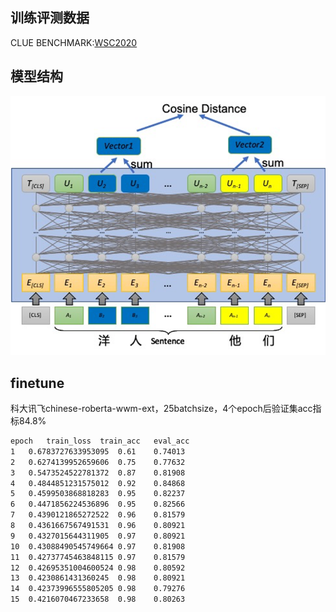 
## 训练评测数据
CLUE BENCHMARK:[WSC2020](https://github.com/CLUEbenchmark/CLUEWSC2020)

## 模型结构
 ![](pic/指代消解bert结构.png)

## finetune 
科大讯飞chinese-roberta-wwm-ext，25batchsize，4个epoch后验证集acc指标84.8%

```txt
epoch	train_loss	train_acc	eval_acc
1	0.6783727633953095	0.61	0.74013
2	0.6274139952659606	0.75	0.77632
3	0.5473524522781372	0.87	0.81908
4	0.4844851231575012	0.92	0.84868
5	0.4599503868818283	0.95	0.82237
6	0.4471856224536896	0.95	0.82566
7	0.4390121865272522	0.96	0.81579
8	0.4361667567491531	0.96	0.80921
9	0.4327015644311905	0.97	0.80921
10	0.43088490545749664	0.97	0.81908
11	0.42737745463848115	0.97	0.81579
12	0.42695351004600524	0.98	0.80592
13	0.4230861431360245	0.98	0.80921
14	0.42373996555805205	0.98	0.79276
15	0.4216070467233658	0.98	0.80263

```